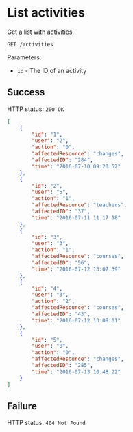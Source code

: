 # List activities

Get a list with activities.

```
GET /activities
```

Parameters:

- `id` - The ID of an activity

## Success

HTTP status: `200 OK`

```json
[
	{
        "id": "1",
        "user": "2",
        "action": "0",
        "affectedResource": "changes",
        "affectedID": "284",
        "time": "2016-07-10 09:20:52"
    },
    {
        "id": "2",
        "user": "5",
        "action": "1",
        "affectedResource": "teachers",
        "affectedID": "37",
        "time": "2016-07-11 11:17:18"
    },
    {
        "id": "3",
        "user": "3",
        "action": "1",
        "affectedResource": "courses",
        "affectedID": "56",
        "time": "2016-07-12 13:07:39"
    },
    {
        "id": "4",
        "user": "3",
        "action": "2",
        "affectedResource": "courses",
        "affectedID": "43",
        "time": "2016-07-12 13:08:01"
    },
    {
        "id": "5",
        "user": "8",
        "action": "0",
        "affectedResource": "changes",
        "affectedID": "285",
        "time": "2016-07-13 10:48:22"
    }
]
```

## Failure

HTTP status: `404 Not Found`
